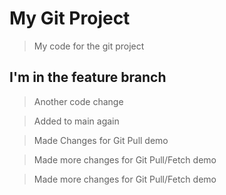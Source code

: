 # My Git Project

>My code for the git project

## I'm in the feature branch

>Another code change 

>Added to main again

>Made Changes for Git Pull demo

>Made more changes for Git Pull/Fetch demo

>Made more changes for Git Pull/Fetch demo
